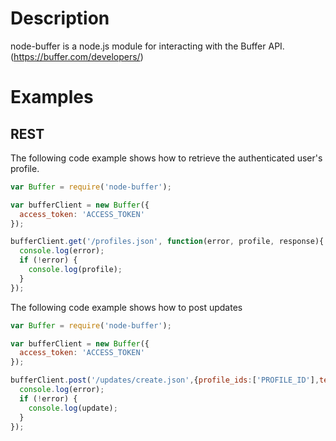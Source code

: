 # Description

node-buffer is a node.js module for interacting with the Buffer API. (https://buffer.com/developers/)

# Examples

## REST

The following code example shows how to retrieve the authenticated user's profile.

```javascript
var Buffer = require('node-buffer');

var bufferClient = new Buffer({
  access_token: 'ACCESS_TOKEN'
});

bufferClient.get('/profiles.json', function(error, profile, response){
  console.log(error);
  if (!error) {
    console.log(profile);
  }
});
```

The following code example shows how to post updates

```javascript
var Buffer = require('node-buffer');

var bufferClient = new Buffer({
  access_token: 'ACCESS_TOKEN'
});

bufferClient.post('/updates/create.json',{profile_ids:['PROFILE_ID'],text:'TEXT'}, function(error, update, response){
  console.log(error);
  if (!error) {
    console.log(update);
  }
});
```
